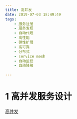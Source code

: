```yaml
---
title: 高并发
date: 2019-07-03 18:49:49
tags:
	- 服务注册
	- 服务发现
	- 自动代理
	- 高性能
	- 弹性扩展
	- 高可靠
	- 分布式
	- service mesh
	- 自动监控
	- 自动降级
	
---
```


1 高并发服务设计
===
[高并发](https://juejin.im/entry/5acecbaf5188255580029d1c)